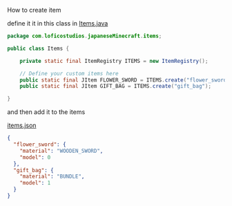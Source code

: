 How to create item

define it it in this class
in [Items.java](src/main/java/com/loficostudios/japaneseMinecraft/items/Items.java)

```java
package com.loficostudios.japaneseMinecraft.items;

public class Items {

    private static final ItemRegistry ITEMS = new ItemRegistry();

    // Define your custom items here
    public static final JItem FLOWER_SWORD = ITEMS.create("flower_sword");
    public static final JItem GIFT_BAG = ITEMS.create("gift_bag");

}
```

and then add it to the items

[items.json](src/main/resources/items.json)

```json
{
  "flower_sword": {
    "material": "WOODEN_SWORD",
    "model": 0
  },
  "gift_bag": {
    "material": "BUNDLE",
    "model": 1
  }
}
```
